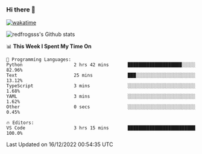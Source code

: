 ### Hi there 👋

[![wakatime](https://wakatime.com/badge/user/2cbd8003-b8b8-4565-92d7-ad9c23ff1846.svg)](https://wakatime.com/@2cbd8003-b8b8-4565-92d7-ad9c23ff1846)

<img src="https://github-readme-stats.vercel.app/api?username=redfrogsss&show_icons=true" alt="redfrogsss's Github stats"></img>

<!--START_SECTION:waka-->
📊 **This Week I Spent My Time On** 

```text
💬 Programming Languages: 
Python                   2 hrs 42 mins       ████████████████████░░░░░   82.96% 
Text                     25 mins             ███░░░░░░░░░░░░░░░░░░░░░░   13.12% 
TypeScript               3 mins              ░░░░░░░░░░░░░░░░░░░░░░░░░   1.68% 
YAML                     3 mins              ░░░░░░░░░░░░░░░░░░░░░░░░░   1.62% 
Other                    0 secs              ░░░░░░░░░░░░░░░░░░░░░░░░░   0.45%

🔥 Editors: 
VS Code                  3 hrs 15 mins       █████████████████████████   100.0%

```


 Last Updated on 16/12/2022 00:54:35 UTC
<!--END_SECTION:waka-->
